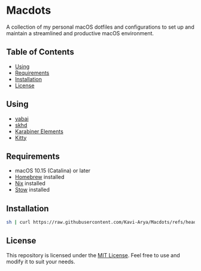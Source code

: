 # Macdots

A collection of my personal macOS dotfiles and configurations to set up and maintain a streamlined and productive macOS environment.

## Table of Contents

- [Using](#Using)
- [Requirements](#requirements)
- [Installation](#installation)
- [License](#license)

## Using

- [yabai](https://github.com/koekeishiya/yabai)
- [skhd](https://github.com/koekeishiya/skhd)
- [Karabiner Elements](https://karabiner-elements.pqrs.org/)
- [Kitty](https://github.com/kovidgoyal/kitty)

## Requirements

- macOS 10.15 (Catalina) or later
- [Homebrew](https://brew.sh/) installed
- [Nix](https://nixos.org/) installed
- [Stow](https://www.gnu.org/software/stow/) installed

## Installation

   ```bash
   sh | curl https://raw.githubusercontent.com/Kavi-Arya/Macdots/refs/heads/main/src/install.sh
   ```

## License

This repository is licensed under the [MIT License](LICENSE). Feel free to use and modify it to suit your needs.

